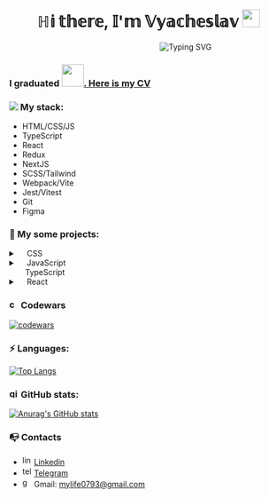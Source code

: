 <h1 align="center">
  ℍ𝕚 𝕥𝕙𝕖𝕣𝕖, 𝕀'𝕞 𝕍𝕪𝕒𝕔𝕙𝕖𝕤𝕝𝕒𝕧
  <img src="https://github.com/blackcater/blackcater/raw/main/images/Hi.gif" height="32"/>
</h1>
<div align="center">&nbsp;&nbsp;&nbsp;&nbsp;&nbsp;&nbsp;&nbsp;&nbsp;&nbsp;&nbsp;&nbsp;&nbsp;&nbsp;&nbsp;&nbsp;&nbsp;&nbsp;&nbsp;&nbsp;&nbsp;&nbsp;&nbsp;&nbsp;&nbsp;&nbsp;&nbsp;&nbsp;&nbsp;&nbsp;&nbsp;&nbsp;&nbsp;&nbsp;&nbsp;<img src="https://readme-typing-svg.herokuapp.com?font=Fira+Code&pause=1000&random=false&width=435&lines=Front-end+developer" alt="Typing SVG" /></div>

<h3>I graduated <a href="https://app.rs.school/cv/147e9db5-447a-4ba9-a9cd-402c02ec529c"><img width="40px" src="https://github.com/SlaVR7/slavr7/assets/105281241/f909b0fc-2d0b-46c5-b333-badb2ec204b0">. Here is my CV</a></h3>

<h3><img src="https://github.com/SlaVR7/slavr7/assets/105281241/b142220e-e6a2-4009-b8a6-f262221380ec"> My stack:</h3>
<ul>
  <li>HTML/CSS/JS</li>
  <li>TypeScript</li>
  <li>React</li>
  <li>Redux</li>
  <li>NextJS</li>
  <li>SCSS/Tailwind</li>
  <li>Webpack/Vite</li>
  <li>Jest/Vitest</li>
  <li>Git</li>
  <li>Figma</li>
</ul>

<h3>🌟 My some projects:</h3>

<details>
  <summary><img width="13px" src="https://github.com/SlaVR7/slavr7/assets/105281241/d626a113-5429-45b2-b911-da840857aaf3"> CSS</summary>
  <ul>
    <li><a href="https://github.com/SlaVR7/shelter">Shelter</a></li>
    <li><a href="https://github.com/SlaVR7/plants">Plants</a></li>
    <li><a href="https://github.com/SlaVR7/kinooskars">Kinooskars</a></li>
  </ul>
</details>
<details>
  <summary>
      <img width="13px" src="https://github.com/SlaVR7/slavr7/assets/105281241/9b63cd03-a6cf-477b-9d0d-deba9e3acfc4"> JavaScript
    <div>&nbsp;&nbsp;
      <img width="13px" src="https://github.com/SlaVR7/slavr7/assets/105281241/914a5d2b-c581-416d-9d38-4e6559bb3738"> TypeScript
    </div>
  </summary>
  <ul>
    <li><a href="https://github.com/SlaVR7/minesweeper">Minesweeper</a></li>
    <li><a href="https://github.com/SlaVR7/virtual-keyboard">Virtual keyboard</a></li>
    <li><a href="https://github.com/SlaVR7/RSS-CSS-Selectors">CSS-Selectors</a></li>
    <li><a href="https://github.com/SlaVR7/async-race">Async-race</a></li>
  </ul>
</details>
<details>
  <summary><img width="13px" src="https://github.com/SlaVR7/slavr7/assets/105281241/7cea524a-fdac-4c89-bd27-822eb60dcb71"> React</summary>
  <li><a href="https://github.com/slavr7//final-task/">Soap shop</a></li>
</details>

<h3>
  <img width="17px" src="https://github.com/SlaVR7/slavr7/assets/105281241/08d8f332-59dc-489b-9b8d-f992fd5907e4" alt="codeward icon"> Codewars
</h3>

[![codewars](https://www.codewars.com/users/slavr/badges/large)](https://www.codewars.com/users/slavr)

<h3>⚡ Languages:</h3>

[![Top Langs](https://github-readme-stats.vercel.app/api/top-langs/?username=slavr7&layout=compact)](https://github.com/slavr7/github-readme-stats)

<h3>
  <img width="17px" src="https://github.com/SlaVR7/slavr7/assets/105281241/66db4123-809b-447b-9a59-5d4e9fe55d60" alt="github icon">
 GitHub stats:
</h3>

[![Anurag's GitHub stats](https://github-readme-stats.vercel.app/api?username=slavr7&hide=stars,issues,contribs&show=reviews&show_icons=true&theme=tokyonight&rank_icon=github)](https://github.com/slavr7/github-readme-stats)

<h3>📭 Contacts</h3>
<ul>
  <li>
    <img width="17px" src="https://github.com/SlaVR7/slavr7/assets/105281241/c0f6ff3d-b7f9-4128-8df1-00f7b8b918e9" alt="linkedin icon">
    <a href="" target="_blank">Linkedin</a>
  </li>
  <li>
    <img width="17px" src="https://github.com/SlaVR7/slavr7/assets/105281241/4ec8404a-e8ee-40bb-bb2b-c6cc6ab19a13" alt="telegram icon">
    <a href="https://t.me/skill_hunter" target="_blank"> Telegram</a>
  </li>
  <li>
    <img width="17px" src="https://github.com/SlaVR7/slavr7/assets/105281241/9f94abe8-bcc3-408a-af88-77e4ccf924c2" alt="gmail icon">
Gmail: <a href="mailto:mylife0793@gmail.com">mylife0793@gmail.com</a></li>
</ul>

